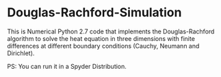 # Douglas-Rachford-Simulation
This is Numerical Python 2.7 code that implements the Douglas-Rachford algorithm to solve the heat 
equation in three dimensions with finite differences at different boundary conditions (Cauchy, Neumann and Dirichlet).

PS: You can run it in a Spyder Distribution. 


